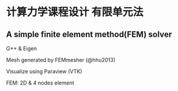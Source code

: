 # 计算力学课程设计 有限单元法
## A simple finite element method(FEM) solver

G++ & Eigen

Mesh generated by FEMmesher (@hhu2013)

Visualize using Paraview (VTK)

FEM: 2D & 4 nodes element
